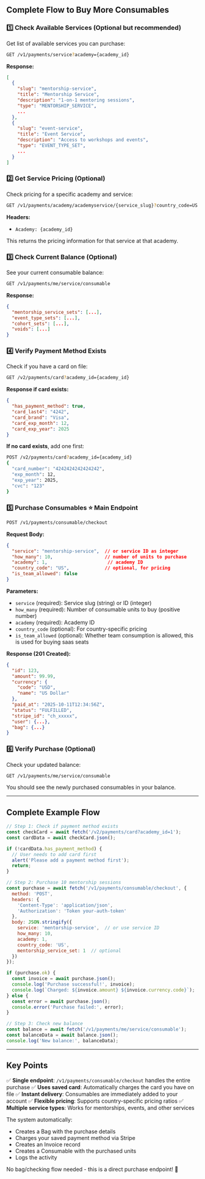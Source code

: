 ## Complete Flow to Buy More Consumables

### 1️⃣ **Check Available Services** (Optional but recommended)

Get list of available services you can purchase:

```bash
GET /v1/payments/service?academy={academy_id}
```

**Response:**
```json
[
  {
    "slug": "mentorship-service",
    "title": "Mentorship Service",
    "description": "1-on-1 mentoring sessions",
    "type": "MENTORSHIP_SERVICE",
    ...
  },
  {
    "slug": "event-service",
    "title": "Event Service",
    "description": "Access to workshops and events",
    "type": "EVENT_TYPE_SET",
    ...
  }
]
```

### 2️⃣ **Get Service Pricing** (Optional)

Check pricing for a specific academy and service:

```bash
GET /v1/payments/academy/academyservice/{service_slug}?country_code=US
```

**Headers:**
- `Academy: {academy_id}`

This returns the pricing information for that service at that academy.

### 3️⃣ **Check Current Balance** (Optional)

See your current consumable balance:

```bash
GET /v1/payments/me/service/consumable
```

**Response:**
```json
{
  "mentorship_service_sets": [...],
  "event_type_sets": [...],
  "cohort_sets": [...],
  "voids": [...]
}
```

### 4️⃣ **Verify Payment Method Exists**

Check if you have a card on file:

```bash
GET /v2/payments/card?academy_id={academy_id}
```

**Response if card exists:**
```json
{
  "has_payment_method": true,
  "card_last4": "4242",
  "card_brand": "Visa",
  "card_exp_month": 12,
  "card_exp_year": 2025
}
```

**If no card exists**, add one first:
```bash
POST /v2/payments/card?academy_id={academy_id}
{
  "card_number": "4242424242424242",
  "exp_month": 12,
  "exp_year": 2025,
  "cvc": "123"
}
```

### 5️⃣ **Purchase Consumables** ⭐ Main Endpoint

```bash
POST /v1/payments/consumable/checkout
```

**Request Body:**
```json
{
  "service": "mentorship-service",  // or service ID as integer
  "how_many": 10,                   // number of units to purchase
  "academy": 1,                      // academy ID
  "country_code": "US",             // optional, for pricing
  "is_team_allowed": false
}
```

**Parameters:**
- `service` (required): Service slug (string) or ID (integer)
- `how_many` (required): Number of consumable units to buy (positive number)
- `academy` (required): Academy ID
- `country_code` (optional): For country-specific pricing
- `is_team_allowed` (optional): Whether team consumption is allowed, this is used for buying saas seats

**Response (201 Created):**
```json
{
  "id": 123,
  "amount": 99.99,
  "currency": {
    "code": "USD",
    "name": "US Dollar"
  },
  "paid_at": "2025-10-11T12:34:56Z",
  "status": "FULFILLED",
  "stripe_id": "ch_xxxxx",
  "user": {...},
  "bag": {...}
}
```

### 6️⃣ **Verify Purchase** (Optional)

Check your updated balance:

```bash
GET /v1/payments/me/service/consumable
```

You should see the newly purchased consumables in your balance.

---

## Complete Example Flow

```javascript
// Step 1: Check if payment method exists
const checkCard = await fetch('/v2/payments/card?academy_id=1');
const cardData = await checkCard.json();

if (!cardData.has_payment_method) {
  // User needs to add card first
  alert('Please add a payment method first');
  return;
}

// Step 2: Purchase 10 mentorship sessions
const purchase = await fetch('/v1/payments/consumable/checkout', {
  method: 'POST',
  headers: {
    'Content-Type': 'application/json',
    'Authorization': 'Token your-auth-token'
  },
  body: JSON.stringify({
    service: 'mentorship-service',  // or use service ID
    how_many: 10,
    academy: 1,
    country_code: 'US',
    mentorship_service_set: 1  // optional
  })
});

if (purchase.ok) {
  const invoice = await purchase.json();
  console.log('Purchase successful!', invoice);
  console.log(`Charged: ${invoice.amount} ${invoice.currency.code}`);
} else {
  const error = await purchase.json();
  console.error('Purchase failed:', error);
}

// Step 3: Check new balance
const balance = await fetch('/v1/payments/me/service/consumable');
const balanceData = await balance.json();
console.log('New balance:', balanceData);
```

---

## Key Points

✅ **Single endpoint**: `/v1/payments/consumable/checkout` handles the entire purchase
✅ **Uses saved card**: Automatically charges the card you have on file
✅ **Instant delivery**: Consumables are immediately added to your account
✅ **Flexible pricing**: Supports country-specific pricing ratios
✅ **Multiple service types**: Works for mentorships, events, and other services

The system automatically:
- Creates a Bag with the purchase details
- Charges your saved payment method via Stripe
- Creates an Invoice record
- Creates a Consumable with the purchased units
- Logs the activity

No bag/checking flow needed - this is a direct purchase endpoint! 🚀
